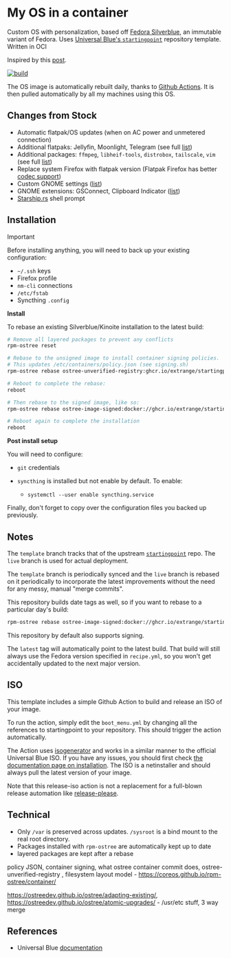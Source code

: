 # My OS in a container

Custom OS with personalization, based off [Fedora Silverblue], an immutable variant of Fedora. Uses [Universal Blue's `startingpoint`][startingpoint] repository template. Written in OCI

Inspired by this [post].

[![build]][build-yml]

The OS image is automatically rebuilt daily, thanks to [Github Actions]. It is then pulled automatically by all my machines using this OS.

## Changes from Stock

- Automatic flatpak/OS updates (when on AC power and unmetered connection)
- Additional flatpaks: Jellyfin, Moonlight, Telegram (see full [list][yafti])
- Additional packages: `ffmpeg`, `libheif-tools`, `distrobox`, `tailscale`, `vim` (see full [list][packages])
- Replace system Firefox with flatpak version (Flatpak Firefox has better [codec support])
- Custom GNOME settings ([list][yafti])
- GNOME extensions: GSConnect, Clipboard Indicator ([list][yafti])
- [Starship.rs] shell prompt

## Installation

> [!IMPORTANT]
> Before installing anything, you will need to back up your existing configuration:
>
> - `~/.ssh` keys
> - Firefox profile
> - `nm-cli` connections
> - `/etc/fstab`
> - Syncthing `.config`

**Install**

To rebase an existing Silverblue/Kinoite installation to the latest build:

```bash
# Remove all layered packages to prevent any conflicts
rpm-ostree reset

# Rebase to the unsigned image to install container signing policies.
# This updates /etc/containers/policy.json (see signing.sh)
rpm-ostree rebase ostree-unverified-registry:ghcr.io/extrange/startingpoint

# Reboot to complete the rebase:
reboot

# Then rebase to the signed image, like so:
rpm-ostree rebase ostree-image-signed:docker://ghcr.io/extrange/startingpoint

# Reboot again to complete the installation
reboot
```

**Post install setup**

You will need to configure:

- `git` credentials
- `syncthing` is installed but not enable by default. To enable:

  - `systemctl --user enable syncthing.service`

Finally, don't forget to copy over the configuration files you backed up previously.

## Notes

The `template` branch tracks that of the upstream [`startingpoint`][startingpoint] repo. The `live` branch is used for actual deployment.

The `template` branch is periodically synced and the `live` branch is rebased on it periodically to incorporate the latest improvements without the need for any messy, manual "merge commits".

This repository builds date tags as well, so if you want to rebase to a particular day's build:

```bash
rpm-ostree rebase ostree-image-signed:docker://ghcr.io/extrange/startingpoint:20230403
```

This repository by default also supports signing.

The `latest` tag will automatically point to the latest build. That build will still always use the Fedora version specified in `recipe.yml`, so you won't get accidentally updated to the next major version.

## ISO

This template includes a simple Github Action to build and release an ISO of your image.

To run the action, simply edit the `boot_menu.yml` by changing all the references to startingpoint to your repository. This should trigger the action automatically.

The Action uses [isogenerator](https://github.com/ublue-os/isogenerator) and works in a similar manner to the official Universal Blue ISO. If you have any issues, you should first check [the documentation page on installation](https://universal-blue.org/installation/). The ISO is a netinstaller and should always pull the latest version of your image.

Note that this release-iso action is not a replacement for a full-blown release automation like [release-please](https://github.com/googleapis/release-please).

## Technical

- Only `/var` is preserved across updates. `/sysroot` is a bind mount to the real root directory.
- Packages installed with `rpm-ostree` are automatically kept up to date
- layered packages are kept after a rebase

policy JSON, container signing, what ostree container commit does, ostree-unverified-registry , filesystem layout model - https://coreos.github.io/rpm-ostree/container/

https://ostreedev.github.io/ostree/adapting-existing/, https://ostreedev.github.io/ostree/atomic-upgrades/ - /usr/etc stuff, 3 way merge

## References

- Universal Blue [documentation](https://universal-blue.org/tinker/make-your-own/)

[startingpoint]: https://github.com/ublue-os/startingpoint
[build]: https://github.com/extrange/startingpoint/actions/workflows/build.yml/badge.svg
[build-yml]: https://github.com/extrange/startingpoint/actions/workflows/build.yml
[Github Actions]: https://docs.github.com/en/actions/learn-github-actions/understanding-github-actions
[Fedora Silverblue]: https://fedoraproject.org/silverblue/
[codec support]: https://docs.fedoraproject.org/en-US/fedora-silverblue/faq/#_how_can_i_play_more_videos_in_firefox_like_youtube
[post]: https://www.ypsidanger.com/building-your-own-fedora-silverblue-image/
[yafti]: config/files/usr/share/ublue-os/firstboot/yafti.yml
[packages]: config/recipe.yml
[Starship.rs]: https://starship.rs/

